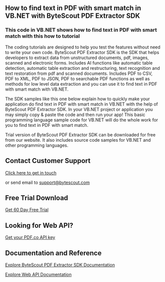 ## How to find text in PDF with smart match in VB.NET with ByteScout PDF Extractor SDK

### This code in VB.NET shows how to find text in PDF with smart match with this how to tutorial

The coding tutorials are designed to help you test the features without need to write your own code. ByteScout PDF Extractor SDK is the SDK that helps developers to extract data from unstructured documents, pdf, images, scanned and electronic forms. Includes AI functions like automatic table detection, automatic table extraction and restructuring, text recognition and text restoration from pdf and scanned documents. Includes PDF to CSV, PDF to XML, PDF to JSON, PDF to searchable PDF functions as well as methods for low level data extraction and you can use it to find text in PDF with smart match with VB.NET.

The SDK samples like this one below explain how to quickly make your application do find text in PDF with smart match in VB.NET with the help of ByteScout PDF Extractor SDK. In your VB.NET project or application you may simply copy & paste the code and then run your app! This basic programming language sample code for VB.NET will do the whole work for you to find text in PDF with smart match.

Trial version of ByteScout PDF Extractor SDK can be downloaded for free from our website. It also includes source code samples for VB.NET and other programming languages.

## Contact Customer Support

[Click here to get in touch](https://bytescout.zendesk.com/hc/en-us/requests/new?subject=ByteScout%20PDF%20Extractor%20SDK%20Question)

or send email to [support@bytescout.com](mailto:support@bytescout.com?subject=ByteScout%20PDF%20Extractor%20SDK%20Question) 

## Free Trial Download

[Get 60 Day Free Trial](https://bytescout.com/download/web-installer?utm_source=github-readme)

## Looking for Web API? 

[Get your PDF.co API key](https://pdf.co/documentation/api?utm_source=github-readme)

## Documentation and Reference

[Explore ByteScout PDF Extractor SDK Documentation](https://bytescout.com/documentation/index.html?utm_source=github-readme)

[Explore Web API Documentation](https://pdf.co/documentation/api?utm_source=github-readme)